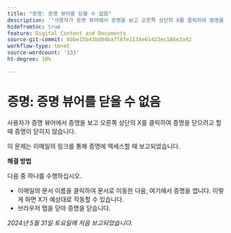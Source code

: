 ```yaml
---
title: "증명: 증명 뷰어를 닫을 수 없음"
description: '"사용자가 증명 뷰어에서 증명을 보고 오른쪽 상단의 X를 클릭하여 증명을 닫으려고 할 때 증명이 닫히지 않습니다. 해결 방법을 사용할 수 있습니다.”'
hidefromtoc: true
feature: Digital Content and Documents
source-git-commit: 6bbe15b43bd84ba7f8fe1134e61423ec186e3a92
workflow-type: tm+mt
source-wordcount: '133'
ht-degree: 10%

---
```



# 증명: 증명 뷰어를 닫을 수 없음

사용자가 증명 뷰어에서 증명을 보고 오른쪽 상단의 X를 클릭하여 증명을 닫으려고 할 때 증명이 닫히지 않습니다.

이 문제는 이메일의 링크를 통해 증명에 액세스할 때 보고되었습니다.

**해결 방법**

다음 중 하나를 수행하십시오.

* 이메일의 문서 이름을 클릭하여 문서로 이동한 다음, 여기에서 증명을 엽니다. 이렇게 하면 X가 예상대로 작동할 수 있습니다.
* 브라우저 탭을 닫아 증명을 닫습니다.

_2024년 5월 31일 토요일에 처음 보고되었습니다._

